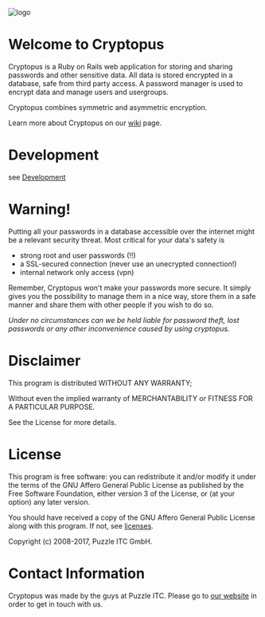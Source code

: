 ![logo](https://github.com/puzzle/cryptopus/blob/master/app/assets/images/cryptopussy.svg)


Welcome to Cryptopus
====================

Cryptopus is a Ruby on Rails web application for storing and sharing
passwords and other sensitive data. 
All data is stored encrypted in a database, safe from third party access. 
A password manager is used to encrypt data and manage users and usergroups.

Cryptopus combines symmetric and asymmetric encryption.

Learn more about Cryptopus on our [wiki](https://github.com/puzzle/cryptopus/wiki) page.

Development
============

see [Development](https://github.com/puzzle/cryptopus/wiki/Development)

Warning!
========

Putting all your passwords in a database accessible over the internet 
might be a relevant security threat. Most critical for your data's safety is

- strong root and user passwords (!!)
- a SSL-secured connection (never use an unecrypted connection!)
- internal network only access (vpn)

Remember, Cryptopus won't make your passwords more secure.
It simply gives you the possibility to manage them in a nice way,
store them in a safe manner and share them with other people if you wish to do so.

*Under no circumstances can we be held liable for password theft,
lost passwords or any other inconvenience caused by using cryptopus.*

Disclaimer
==========

This program is distributed WITHOUT ANY WARRANTY;

Without even the implied warranty of MERCHANTABILITY
or FITNESS FOR A PARTICULAR PURPOSE. 

See the License for more details.

License
=======

This program is free software: you can redistribute it and/or modify it
under the terms of the GNU Affero General Public License as published by
the Free Software Foundation, either version 3 of the License, or (at
your option) any later version.


You should have received a copy of the GNU Affero General Public License
along with this program. If not, see
[licenses](http://www.gnu.org/licenses/).

Copyright (c) 2008-2017, Puzzle ITC GmbH.

Contact Information
===================

Cryptopus was made by the guys at Puzzle ITC. Please go to
[our website](http://www.puzzle.ch/) in order to get in touch
with us.
